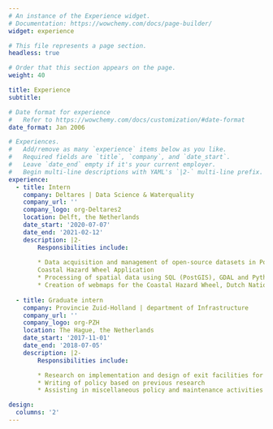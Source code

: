 ```yaml
---
# An instance of the Experience widget.
# Documentation: https://wowchemy.com/docs/page-builder/
widget: experience

# This file represents a page section.
headless: true

# Order that this section appears on the page.
weight: 40

title: Experience
subtitle:

# Date format for experience
#   Refer to https://wowchemy.com/docs/customization/#date-format
date_format: Jan 2006

# Experiences.
#   Add/remove as many `experience` items below as you like.
#   Required fields are `title`, `company`, and `date_start`.
#   Leave `date_end` empty if it's your current employer.
#   Begin multi-line descriptions with YAML's `|2-` multi-line prefix.
experience:
  - title: Intern
    company: Deltares | Data Science & Waterquality
    company_url: ''
    company_logo: org-Deltares2
    location: Delft, the Netherlands
    date_start: '2020-07-07'
    date_end: '2021-02-12'
    description: |2-
        Responsibilities include:
        
        * Data acquisition and management of open-source datasets in PostgreSQL/PostGIS for the
        Coastal Hazard Wheel Application
        * Processing of spatial data using SQL (PostGIS), GDAL and Python
        * Creation of webmaps for the Coastal Hazard Wheel, Dutch National Hydrological Instrument and the department of Infrastructure of the Dominican Republic using GeoServer
        
  - title: Graduate intern
    company: Provincie Zuid-Holland | department of Infrastructure
    company_url: ''
    company_logo: org-PZH
    location: The Hague, the Netherlands
    date_start: '2017-11-01'
    date_end: '2018-07-05'
    description: |2- 
        Responsibilities include:

        * Research on implementation and design of exit facilities for humans and animals along the provincial waterways
        * Writing of policy based on previous research
        * Assisting in miscellaneous policy and maintenance activities

design:
  columns: '2'
---
```

